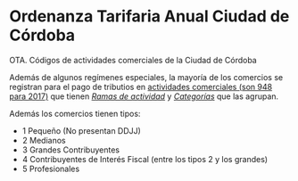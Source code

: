 # Ordenanza Tarifaria Anual Ciudad de Córdoba

OTA. Códigos de actividades comerciales de la Ciudad de Córdoba

Además de algunos regímenes especiales, la mayoría de los comercios se registran para el pago de tributios en [actividades comerciales (son 948 para 2017)](datos/ActividadesOTA-2017.csv) que tienen [_Ramas de actividad_](datos/RamasDeActividad-2017.csv) y [_Categorías_](datos/CategoriasDeActividad-2017.csv) que las agrupan.  

Además los comercios tienen tipos:

 - 1 Pequeño (No presentan DDJJ)
 - 2 Medianos
 - 3 Grandes Contribuyentes
 - 4 Contribuyentes de Interés Fiscal (entre los tipos 2 y los grandes)
 - 5 Profesionales
